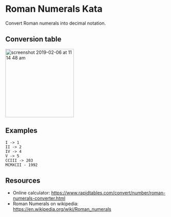 # Roman Numerals Kata
Convert Roman numerals into decimal notation.

## Conversion table

<img width="213" alt="screenshot 2019-02-06 at 11 14 48 am" src="https://user-images.githubusercontent.com/1797328/52334667-84ecf880-2a00-11e9-8034-6b4cc4c7528c.png">

## Examples

```
I -> 1
II -> 2
IV -> 4
V -> 5
CCIII -> 203
MCMXCII - 1992
```

## Resources

- Online calculator: https://www.rapidtables.com/convert/number/roman-numerals-converter.html
- Roman Numerals on wikipedia: https://en.wikipedia.org/wiki/Roman_numerals
